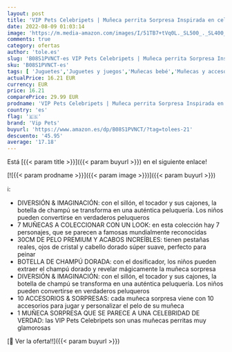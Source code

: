 ```yaml
---
layout: post
title: 'VIP Pets Celebripets | Muñeca perrita Sorpresa Inspirada en celebridades con 10 Accesorios para peinar y Colorear el Pelo Extra Largo de 30cm | Juguete y Regalo para niñas y niños de +3 años'
date: 2022-08-09 01:03:14
image: 'https://m.media-amazon.com/images/I/51TB7+tVq0L._SL500_._SL400_.jpg'
comments: true
category: ofertas
author: 'tole.es'
slug: 'B08S1PVNCT-es VIP Pets Celebripets | Muñeca perrita Sorpresa Inspirada...'
sku: 'B08S1PVNCT-es'
tags: [ 'Juguetes','Juguetes y juegos','Muñecas bebé','Muñecas y accesorios','colorear','vip pets','🇪🇸', ]
actualPrice: 16.21 EUR
currency: EUR
price: 16.21
comparePrice: 29.99 EUR
prodname: 'VIP Pets Celebripets | Muñeca perrita Sorpresa Inspirada en celebridades con 10 Accesorios para peinar y Colorear el Pelo Extra Largo de 30cm | Juguete y Regalo para niñas y niños de +3 años'
country: 'es'
flag: '🇪🇸'
brand: 'Vip Pets'
buyurl: 'https://www.amazon.es/dp/B08S1PVNCT/?tag=tolees-21'
descuento: '45.95'
average: '17.18'
---
```


Está [{{< param title >}}]({{< param buyurl >}}) en el siguiente enlace!

[![{{< param prodname >}}]({{< param image >}})]({{< param buyurl >}})

ℹ️:

- DIVERSIÓN & IMAGINACIÓN: con el sillón, el tocador y sus cajones, la botella de champú se transforma en una auténtica peluquería. Los niños pueden convertirse en verdaderos peluqueros
- 7 MUÑECAS A COLECCIONAR CON UN LOOK: en esta colección hay 7 personajes, que se parecen a famosas mundialmente reconocidas
- 30CM DE PELO PREMIUM Y ACABOS INCREÍBLES: tienen pestañas reales, ojos de cristal y cabello dorado súper suave, perfecto para peinar
- BOTELLA DE CHAMPÚ DORADA: con el dosificador, los niños pueden extraer el champú dorado y revelar mágicamente la muñeca sorpresa
- DIVERSIÓN & IMAGINACIÓN: con el sillón, el tocador y sus cajones, la botella de champú se transforma en una auténtica peluquería. Los niños pueden convertirse en verdaderos peluqueros
- 10 ACCESORIOS & SORPRESAS: cada muñeca sorpresa viene con 10 accesorios para jugar y personalizar el pelo de su muñeca
- 1 MUÑECA SORPRESA QUE SE PARECE A UNA CELEBRIDAD DE VERDAD: las VIP Pets Celebripets son unas muñecas perritas muy glamorosas

[🛒 Ver la oferta!!]({{< param buyurl >}})
